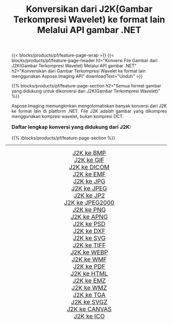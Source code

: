 ﻿---
title: Konversikan dari J2K(Gambar Terkompresi Wavelet) ke format lain Melalui API gambar .NET 
weight: 3920
url: /id/net/conversion/from/j2k/ 
lang: id
langdirlevel: 2
locales: zh-hans,ja,it,ru,de,es,fr,nl,id,lt,pl,pt,vi,tr,ko,zh-hant,ar,hi,th,sv,cs,uk,he
description: Menggunakan Aspose.Imaging Anda dapat dengan mudah mengonversi dari J2K(Gambar Terkompresi Wavelet) ke format lain
---

{{< blocks/products/pf/feature-page-wrap >}}
{{< blocks/products/pf/feature-page-header h1="Konversi File Gambar dari J2K(Gambar Terkompresi Wavelet) Melalui API gambar .NET" h2="Konversikan dari Gambar Terkompresi Wavelet ke format lain menggunakan Aspose.Imaging API" downloadText="Unduh" >}}


{{% blocks/products/pf/feature-page-section  h2="Semua format gambar yang didukung untuk dikonversi dari J2K(Gambar Terkompresi Wavelet)" %}}
<p align=justify>Aspose.Imaging memungkinkan mengotomatiskan banyak konversi dari J2K ke format lain di platform .NET. File J2K adalah gambar yang dikompres menggunakan kompresi wavelet, bukan kompresi DCT.</p>
<h3 style="margin-top:16px;">
Daftar lengkap konversi yang didukung dari J2K:
</h3>
{{% /blocks/products/pf/feature-page-section %}}
<div class="container-fluid productfamilypage bg-gray">
    <div class="convertypes bg-gray agp-content section">
        <div class="container">
		<hr style="margin-left:-20px;"/>
		<div class="row other-converters" style="gap: 10px;font-size: 19px;text-align:center;">
		    <div class='col-md-3 other-converter remove-lp remove-rp'><a href="/imaging/id/net/conversion/j2k-to-bmp/" style="padding:15px;">J2K ke BMP</a></div><div class='col-md-3 other-converter remove-lp remove-rp'><a href="/imaging/id/net/conversion/j2k-to-gif/" style="padding:15px;">J2K ke GIF</a></div><div class='col-md-3 other-converter remove-lp remove-rp'><a href="/imaging/id/net/conversion/j2k-to-dicom/" style="padding:15px;">J2K ke DICOM</a></div><div class='col-md-3 other-converter remove-lp remove-rp'><a href="/imaging/id/net/conversion/j2k-to-emf/" style="padding:15px;">J2K ke EMF</a></div><div class='col-md-3 other-converter remove-lp remove-rp'><a href="/imaging/id/net/conversion/j2k-to-jpg/" style="padding:15px;">J2K ke JPG</a></div><div class='col-md-3 other-converter remove-lp remove-rp'><a href="/imaging/id/net/conversion/j2k-to-jpeg/" style="padding:15px;">J2K ke JPEG</a></div><div class='col-md-3 other-converter remove-lp remove-rp'><a href="/imaging/id/net/conversion/j2k-to-jp2/" style="padding:15px;">J2K ke JP2</a></div><div class='col-md-3 other-converter remove-lp remove-rp'><a href="/imaging/id/net/conversion/j2k-to-jpeg2000/" style="padding:15px;">J2K ke JPEG2000</a></div><div class='col-md-3 other-converter remove-lp remove-rp'><a href="/imaging/id/net/conversion/j2k-to-png/" style="padding:15px;">J2K ke PNG</a></div><div class='col-md-3 other-converter remove-lp remove-rp'><a href="/imaging/id/net/conversion/j2k-to-apng/" style="padding:15px;">J2K ke APNG</a></div><div class='col-md-3 other-converter remove-lp remove-rp'><a href="/imaging/id/net/conversion/j2k-to-psd/" style="padding:15px;">J2K ke PSD</a></div><div class='col-md-3 other-converter remove-lp remove-rp'><a href="/imaging/id/net/conversion/j2k-to-dxf/" style="padding:15px;">J2K ke DXF</a></div><div class='col-md-3 other-converter remove-lp remove-rp'><a href="/imaging/id/net/conversion/j2k-to-svg/" style="padding:15px;">J2K ke SVG</a></div><div class='col-md-3 other-converter remove-lp remove-rp'><a href="/imaging/id/net/conversion/j2k-to-tiff/" style="padding:15px;">J2K ke TIFF</a></div><div class='col-md-3 other-converter remove-lp remove-rp'><a href="/imaging/id/net/conversion/j2k-to-webp/" style="padding:15px;">J2K ke WEBP</a></div><div class='col-md-3 other-converter remove-lp remove-rp'><a href="/imaging/id/net/conversion/j2k-to-wmf/" style="padding:15px;">J2K ke WMF</a></div><div class='col-md-3 other-converter remove-lp remove-rp'><a href="/imaging/id/net/conversion/j2k-to-pdf/" style="padding:15px;">J2K ke PDF</a></div><div class='col-md-3 other-converter remove-lp remove-rp'><a href="/imaging/id/net/conversion/j2k-to-html/" style="padding:15px;">J2K ke HTML</a></div><div class='col-md-3 other-converter remove-lp remove-rp'><a href="/imaging/id/net/conversion/j2k-to-emz/" style="padding:15px;">J2K ke EMZ</a></div><div class='col-md-3 other-converter remove-lp remove-rp'><a href="/imaging/id/net/conversion/j2k-to-wmz/" style="padding:15px;">J2K ke WMZ</a></div><div class='col-md-3 other-converter remove-lp remove-rp'><a href="/imaging/id/net/conversion/j2k-to-tga/" style="padding:15px;">J2K ke TGA</a></div><div class='col-md-3 other-converter remove-lp remove-rp'><a href="/imaging/id/net/conversion/j2k-to-svgz/" style="padding:15px;">J2K ke SVGZ</a></div><div class='col-md-3 other-converter remove-lp remove-rp'><a href="/imaging/id/net/conversion/j2k-to-canvas/" style="padding:15px;">J2K ke CANVAS</a></div><div class='col-md-3 other-converter remove-lp remove-rp'><a href="/imaging/id/net/conversion/j2k-to-ico/" style="padding:15px;">J2K ke ICO</a></div>
                </div>
        </div>
    </div>
</div>
<br/>

